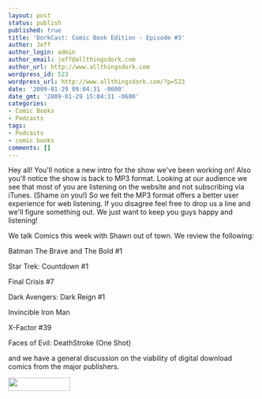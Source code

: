 ```yaml
---
layout: post
status: publish
published: true
title: 'DorkCast: Comic Book Edition - Episode #3'
author: Jeff
author_login: admin
author_email: jeff@allthingsdork.com
author_url: http://www.allthingsdork.com
wordpress_id: 523
wordpress_url: http://www.allthingsdork.com/?p=523
date: '2009-01-29 09:04:31 -0600'
date_gmt: '2009-01-29 15:04:31 -0600'
categories:
- Comic Books
- Podcasts
tags:
- Podcasts
- comic books
comments: []
---
```

<p style="clear: both">Hey all! You'll notice a new intro for the show we've been working on! Also you'll notice the show is back to MP3 format. Looking at our audience we see that most of you are listening on the website and not subscribing via iTunes. (Shame on you!) So we felt the MP3 format offers a better user experience for web listening. If you disagree feel free to drop us a line and we'll figure something out. We just want to keep you guys happy and listening!</p>
<p style="clear: both">We talk Comics this week with Shawn out of town. We review the following:</p>
<p style="clear: both"> </p>
<p style="clear: both">Batman The Brave and The Bold #1</p>
<p style="clear: both"> </p>
<p style="clear: both">Star Trek: Countdown #1</p>
<p style="clear: both"> </p>
<p style="clear: both">Final Crisis #7</p>
<p style="clear: both"> </p>
<p style="clear: both">Dark Avengers: Dark Reign #1</p>
<p style="clear: both"> </p>
<p style="clear: both">Invincible Iron Man</p>
<p style="clear: both"> </p>
<p style="clear: both">X-Factor #39</p>
<p style="clear: both"> </p>
<p style="clear: both">Faces of Evil: DeathStroke (One Shot)</p>
<p style="clear: both"> </p>
<p style="clear: both">and we have a general discussion on the viability of digital download comics from the major publishers.</p>
<p style="clear: both"> </p>
<p style="clear: both"><a href="http://phobos.apple.com/WebObjects/MZStore.woa/wa/viewPodcast?id=286853826 " class="image-link"><img class="alignnone size-medium wp-image-410" src="http://www.allthingsdork.com/wp-content/uploads/2008/07/directorypreview_itunes_logo.png" height="27" align="left" width="125" style=" display: inline; float: left; margin: 0 10px 10px 0;" /></a><br style="clear: both" /> </p>
<p style="clear: both"><a href="http://allthingsdork.libsyn.com/rss" class="image-link"><img title="rss2" class="alignnone size-medium wp-image-409" src="http://www.allthingsdork.com/wp-content/uploads/2008/07/rss2.gif" height="15" align="left" alt="" width="80" style=" display: inline; float: left; margin: 0 10px 10px 0;" /></a></p><br class="final-break" style="clear: both" /></p>
